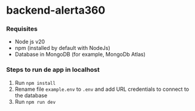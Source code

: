 # backend-alerta360
### Requisites
- Node js v20
- npm (installed by default with NodeJs)
- Database in MongoDB (for example, MongoDb Atlas) 

### Steps to run de app in localhost
1. Run `npm install`
2. Rename file `example.env` to `.env` and add URL credentials to connect to the database
3. Run `npm run dev`

